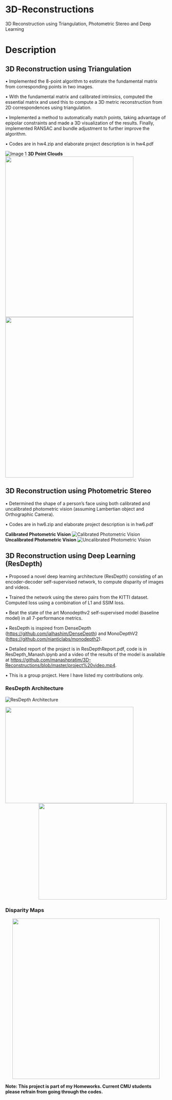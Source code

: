# 3D-Reconstructions
3D Reconstruction using Triangulation, Photometric Stereo and Deep Learning
# Description

## 3D Reconstruction using Triangulation
•	Implemented the 8-point algorithm to estimate the fundamental matrix from corresponding points in two images.

•	With the fundamental matrix and calibrated intrinsics, computed the essential matrix and used this to compute a 3D metric reconstruction from 2D correspondences using triangulation.

•	Implemented a method to automatically match points, taking advantage of epipolar constraints and made a 3D visualization of the results. Finally, implemented RANSAC and bundle adjustment to further improve the algorithm.

• Codes are in hw4.zip and elaborate project description is in hw4.pdf 

![Image 1](https://github.com/manashpratim/3D-Reconstructions/blob/master/fig2.png)
**3D Point Clouds**
<img align="left" width="400" height="500" src="https://github.com/manashpratim/3D-Reconstructions/blob/master/q1.PNG">
<img align="rights" width="400" height="500" src="https://github.com/manashpratim/3D-Reconstructions/blob/master/q3.png">

## 3D Reconstruction using Photometric Stereo

•	Determined the shape of a person’s face using both calibrated and uncalibrated photometric vision (assuming Lambertian object and Orthographic Camera).

• Codes are in hw6.zip and elaborate project description is in hw6.pdf 

**Calibrated Photometric Vision**
![Calibrated Photometric Vision](https://github.com/manashpratim/3D-Reconstructions/blob/master/albnorm.png)
**Uncalibrated Photometric Vision**
![Uncalibrated Photometric Vision](https://github.com/manashpratim/3D-Reconstructions/blob/master/albnorm2.png)

## 3D Reconstruction using Deep Learning (ResDepth)

•	Proposed a novel deep learning architecture (ResDepth) consisting of an encoder-decoder self-supervised network, to compute disparity of images and videos.

• Trained the network using the stereo pairs from the KITTI dataset. Computed loss using a combination of L1 and SSIM loss.

•	Beat the state of the art Monodepthv2 self-supervised model (baseline model) in all 7-performance metrics. 

• ResDepth is inspired from DenseDepth (https://github.com/ialhashim/DenseDepth) and MonoDepthV2 (https://github.com/nianticlabs/monodepth2).

• Detailed report of the project is in ResDepthReport.pdf, code is in ResDepth_Manash.ipynb and a video of the results of the model is available at https://github.com/manashpratim/3D-Reconstructions/blob/master/project%20video.mp4.

• This is a group project. Here I have listed my contributions only.

### ResDepth Architecture

![ResDepth Architecture](https://github.com/manashpratim/3D-Reconstructions/blob/master/architecture.PNG)

<img align="left" width="400" height="300" src="https://github.com/manashpratim/3D-Reconstructions/blob/master/encoder.PNG">

<p align="right">
  <img width="400" height="300" src="https://github.com/manashpratim/3D-Reconstructions/blob/master/decoder.PNG">
</p>


### Disparity Maps
<p align="center">
  <img width="460" height="500" src="https://github.com/manashpratim/3D-Reconstructions/blob/master/pics.PNG">
</p>


**Note: This project is part of my Homeworks. Current CMU students please refrain from going through the codes.**
